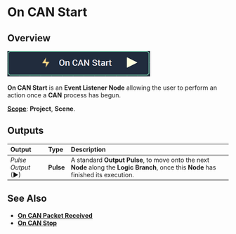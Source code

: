 # On CAN Start

## Overview

![The On CAN Start Node.](../../../../.gitbook/assets/oncanstartnode.png)

**On CAN Start** is an **Event Listener Node** allowing the user to perform an action once a **CAN** process has begun.

[**Scope**](../../overview.md#scopes): **Project**, **Scene**.

## Outputs

| Output | Type | Description |
| :--- | :--- | :--- |
| _Pulse Output_ \(►\) | **Pulse** | A standard **Output Pulse**, to move onto the next **Node** along the **Logic Branch**, once this **Node** has finished its execution. |

## See Also

* [**On CAN Packet Received**](oncanpacketreceived.md)
* [**On CAN Stop**](oncanstop.md)

